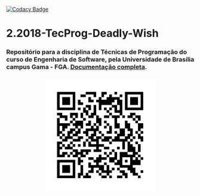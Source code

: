 
[![Codacy Badge](https://api.codacy.com/project/badge/Grade/671a0bf0c8734a2f9d7d17f0daae9f70)](https://app.codacy.com/app/joaok8/2018.2-TecProg-Deadly-Wish?utm_source=github.com&utm_medium=referral&utm_content=andrebargas/2018.2-TecProg-Deadly-Wish&utm_campaign=Badge_Grade_Dashboard)

<h1> 2.2018-TecProg-Deadly-Wish</h1>
<h3>
  Repositório para a disciplina de Técnicas de Programação do curso de Engenharia de Software, pela Universidade de Brasília campus Gama - FGA. <a href="https://andrebargas.github.io/2018.2-TecProg-Deadly-Wish/">Documentação completa</a>.
<h3>
<p align="center">
  <div >
    <a href="https://andrebargas.github.io/2018.2-TecProg-Deadly-Wish/">
      <img src="docs/assets/images/frame.png"alt="Github pages" style="display:block;margin-left:auto;margin-right:auto;">
    </a>
</div>
</p>
